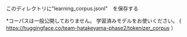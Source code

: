 このディレクトリに"learning_corpus.jsonl"　を保存する

*コーパスは一般公開しておりません。 
 学習済みモデルをお使いください。
( https://huggingface.co/team-hatakeyama-phase2/tokenizer_corpus ）